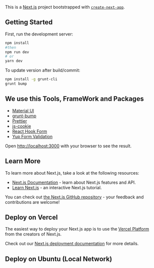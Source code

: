 This is a [Next.js](https://nextjs.org/) project bootstrapped with [`create-next-app`](https://github.com/vercel/next.js/tree/canary/packages/create-next-app).

## Getting Started

First, run the development server:

```bash
npm install
#then
npm run dev
# or
yarn dev
```

To update version after build/commit:

```bash
npm install -g grunt-cli
grunt bump
```

## We use this Tools, FrameWork and Packages

- [Material UI](https://mui.com/)
- [grunt-bump](https://www.npmjs.com/package/grunt-bump)
- [Prettier](https://prettier.io/)
- [js-cookie](https://github.com/js-cookie/js-cookie)
- [React Hook Form](https://react-hook-form.com/)
- [Yup Form Validation](https://www.npmjs.com/package/yup)

Open [http://localhost:3000](http://localhost:3000) with your browser to see the result.

## Learn More

To learn more about Next.js, take a look at the following resources:

- [Next.js Documentation](https://nextjs.org/docs) - learn about Next.js features and API.
- [Learn Next.js](https://nextjs.org/learn) - an interactive Next.js tutorial.

You can check out [the Next.js GitHub repository](https://github.com/vercel/next.js/) - your feedback and contributions are welcome!

## Deploy on Vercel

The easiest way to deploy your Next.js app is to use the [Vercel Platform](https://vercel.com/new?utm_medium=default-template&filter=next.js&utm_source=create-next-app&utm_campaign=create-next-app-readme) from the creators of Next.js.

Check out our [Next.js deployment documentation](https://nextjs.org/docs/deployment) for more details.

## Deploy on Ubuntu (Local Network)
